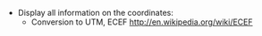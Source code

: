  * Display all information on the coordinates:
   * Conversion to UTM, ECEF <http://en.wikipedia.org/wiki/ECEF>

